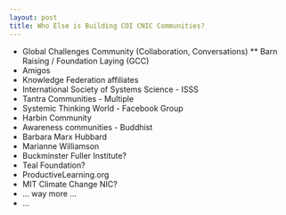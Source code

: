```yaml
---
layout: post
title: Who Else is Building COI CNIC Communities?
---
```


* Global Challenges Community (Collaboration, Conversations)
** Barn Raising / Foundation Laying (GCC)
* Amigos
* Knowledge Federation affiliates
* International Society of Systems Science - ISSS
* Tantra Communities - Multiple
* Systemic Thinking World - Facebook Group
* Harbin Community
* Awareness communities - Buddhist
* Barbara Marx Hubbard
* Marianne Williamson
* Buckminster Fuller Institute?
* Teal Foundation?
* ProductiveLearning.org
* MIT Climate Change NIC?
* ... way more ...
* ...
